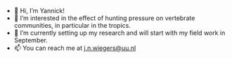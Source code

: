 - 👋 Hi, I’m Yannick!
- 👀 I’m interested in the effect of hunting pressure on vertebrate communities, in particular in the tropics. 
- 🌱 I’m currently setting up my research and will start with my field work in September.
- 📫 You can reach me at j.n.wiegers@uu.nl

<!---
jnwiegers/jnwiegers is a ✨ special ✨ repository because its `README.md` (this file) appears on your GitHub profile.
You can click the Preview link to take a look at your changes.
--->
